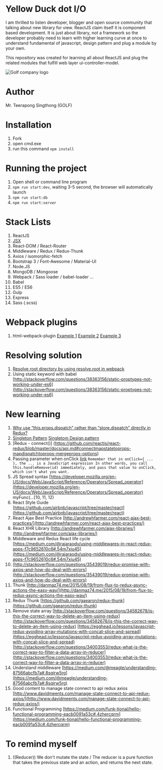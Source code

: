 # Yellow Duck dot I/O
I am thrilled to listen developer, blogger and open source community that talking about new library for view. ReactJS claim itself it is component based development. It is just about library, not a framework so the developer probably need to learn with higher learning curve at once to understand fundamental of javascript, design pattern and plug a module by your own.

This repository was created for learning all about ReactJS and plug the related modules that fulfill web layer ui-controller-model.

![Golf company logo](https://raw.githubusercontent.com/iamgoangle/react-sandbox/master/iamgoangle-logo.png)

# Author
Mr. Teerapong Singthong (GOLF)

# Installation
1. Fork
2. open cmd.exe
3. run this command `npm install`

# Running the project
1. Open shell or command line program
2. `npm run start:dev`, waiting 3-5 second, the browser will automatically launch
3. `npm run start:db`
4. `npm run start:server`

# Stack Lists
1. ReactJS
2. [JSX](https://facebook.github.io/react/docs/jsx-in-depth.html)
3. React-DOM / React-Router
3. Middleware / Redux / Redux-Thunk
4. Axios / isomorphic-fetch
5. Bootstrap 3 / Font-Awesome / Material-UI
6. Node.JS
7. MongoDB / Mongoose
8. Webpack / Sass loader / babel-loader ...
9. Babel
10. ES5 / ES6
11. Gulp
12. Express
13. Sass (.scss)

# Webpack plugins
1. html-webpack-plugin [Example 1](http://javascriptplayground.com/blog/2016/07/webpack-html-plugin/)
[Example 2](https://github.com/ampedandwired/html-webpack-plugin) [Example 3 ](https://www.jonathan-petitcolas.com/2016/01/23/webpack-html-plugin-in-a-nutshell.html)

# Resolving solution
1. [Resolve root directory by using resolve.root in webpack](https://medium.com/@goangle/webpack-resolve-import-require-path-that-refers-to-root-directory-by-resolve-root-1775fdc5723b#.pzvy0cq0e)
2. Using static keyword with babel [http://stackoverflow.com/questions/38363156/static-proptypes-not-working-under-es6](http://stackoverflow.com/questions/38363156/static-proptypes-not-working-under-es6)

# New learning
1. [Why use “this.props.dispatch” rather than “store.dispatch” directly in Redux?](http://stackoverflow.com/questions/33221634/why-use-this-props-dispatch-rather-than-store-dispatch-directly-in-redux)
2. [Singleton Pattern](https://en.wikipedia.org/wiki/Singleton_pattern) [Singletom Design pattern](https://sourcemaking.com/design_patterns/singleton)
3. [Redux - connect()] (https://github.com/reactjs/react-redux/blob/master/docs/api.md#connectmapstatetoprops-mapdispatchtoprops-mergeprops-options)
4. Passing parameter when onClick [link](http://stackoverflow.com/questions/34350988/react-passing-parameter-via-onclick-event-using-es6-syntax) `Remember that in onClick={ ... }, the ... is a JavaScript expression In other words, you call this.handleRemove(id) immediately, and pass that value to onClick, which isn't what you want.`
5. JS Spread syntax [https://developer.mozilla.org/en-US/docs/Web/JavaScript/Reference/Operators/Spread_operator](https://developer.mozilla.org/en-US/docs/Web/JavaScript/Reference/Operators/Spread_operator) myFunc(...[10, 11, 12)
6. React Style Guide [https://github.com/airbnb/javascript/tree/master/react](https://github.com/airbnb/javascript/tree/master/react)
7. React Ajax Best Practice [http://andrewhfarmer.com/react-ajax-best-practices/](http://andrewhfarmer.com/react-ajax-best-practices/)
8. React XHR Library [http://andrewhfarmer.com/ajax-libraries/](http://andrewhfarmer.com/ajax-libraries/)
9. Middleware and Redux React life cycle [https://medium.com/@rajaraodv/using-middlewares-in-react-redux-apps-f7c9652610c6#.54m7xiu45](https://medium.com/@rajaraodv/using-middlewares-in-react-redux-apps-f7c9652610c6#.54m7xiu45)
10. [http://stackoverflow.com/questions/35439019/redux-promise-with-axios-and-how-do-deal-with-errors](http://stackoverflow.com/questions/35439019/redux-promise-with-axios-and-how-do-deal-with-errors)
11. Thunk [http://danmaz74.me/2015/08/19/from-flux-to-redux-async-actions-the-easy-way/](http://danmaz74.me/2015/08/19/from-flux-to-redux-async-actions-the-easy-way/)
12. Redux Thunk [https://github.com/gaearon/redux-thunk](https://github.com/gaearon/redux-thunk)
13. Remove state array [http://stackoverflow.com/questions/34582678/is-this-the-correct-way-to-delete-an-item-using-redux](http://stackoverflow.com/questions/34582678/is-this-the-correct-way-to-delete-an-item-using-redux) [https://egghead.io/lessons/javascript-redux-avoiding-array-mutations-with-concat-slice-and-spread](https://egghead.io/lessons/javascript-redux-avoiding-array-mutations-with-concat-slice-and-spread) [http://stackoverflow.com/questions/34003553/redux-what-is-the-correct-way-to-filter-a-data-array-in-reducer](http://stackoverflow.com/questions/34003553/redux-what-is-the-correct-way-to-filter-a-data-array-in-reducer)
14. Understand middleware [https://medium.com/@meagle/understanding-87566abcfb7a#.8sqirw5rg](https://medium.com/@meagle/understanding-87566abcfb7a#.8sqirw5rg)
15. Good content to manage state connect to api redux axios [http://www.davidmeents.com/manage-state-connect-to-api-redux-axios/](http://www.davidmeents.com/manage-state-connect-to-api-redux-axios/)
16. Functional Programming [https://medium.com/funk-tional/hello-functional-programming-eacb0091a53c#.4zhercqrm](https://medium.com/funk-tional/hello-functional-programming-eacb0091a53c#.4zhercqrm)

# To remind myself
1. ((Reducer)) We don't mutate the state / The reducer is a pure function that takes the previous state and an action, and returns the next state.
